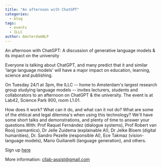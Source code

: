 ```yaml
---
title: "An afternoon with ChatGPT"
categories:
  - blog
tags:
  - events
  - ILLC
author: AmsterdamNLP
---
```


An afternoon with ChatGPT: A discussion of generative language models & its impact on the university

Everyone is talking about ChatGPT, and many predict that it and similar 'large language models' will have a major impact on education, learning, science and publishing.

On Tuesday 24/1 at 3pm, the ILLC -- home to Amsterdam's largest research group studying language models -- invites lecturers, students and collaborators to an afternoon on ChatGPT & the university. The event is at Lab42, Science Park 900, room L1.01.

How does it work? What can it do, and what can it not do? What are some of the ehtical and legal dilemma's when using this technology? We'll have some short talks and demonstrations, and plenty of time to answer your questions.With: Prof Raquel Fernández (dialogue systems), Prof Robert van Rooij (semantics), Dr Jelle Zuidema (explainable AI), Dr Jelke Bloem (digital humanities), Dr. Sandro Pezelle (responsible AI), Ece Takmaz (vision-language models), Mario Guilianelli (language generation), and others.

Sign up [here](https://forms.office.com/Pages/ResponsePage.aspx?id=zcrxoIxhA0S5RXb7PWh05ezVLS-twDBMsISMWB06OgRUQlJQVUc2SURQWjdFUldKWlY1QTA5TU4zMS4u)

More information: cllab-assist@gmail.com




